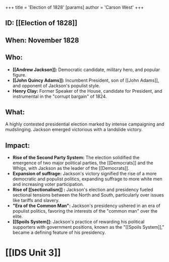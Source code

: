 +++
 title = 'Election of 1828'
[params]
	author = 'Carson West'
+++
## ID: [[Election of 1828]] 
## When: November 1828

## Who: 
* **[[Andrew Jackson]]:** Democratic candidate, military hero, and popular figure.
* **[[John Quincy Adams]]:** Incumbent President, son of [[John Adams]], and opponent of Jackson's populist style.
* **Henry Clay:** Former Speaker of the House, candidate for President, and instrumental in the "corrupt bargain" of 1824.

## What: 
A highly contested presidential election marked by intense campaigning and mudslinging. Jackson emerged victorious with a landslide victory.

## Impact: 
* **Rise of the Second Party System:** The election solidified the emergence of two major political parties, the [[Democrats]] and the Whigs, with Jackson as the leader of the [[Democrats]]. 
* **Expansion of suffrage:** Jackson's victory signified the rise of a more democratic and populist politics, expanding suffrage to more white men and increasing voter participation.
* **Rise of  [[sectionalism]] :**  Jackson's election and presidency fueled sectional tensions between the North and South, particularly over issues like tariffs and slavery. 
* **"Era of the Common Man":**  Jackson's presidency ushered in an era of populist politics, favoring the interests of the "common man" over the elite. 
* **[[Spoils System]]:** Jackson's practice of rewarding his political supporters with government positions, known as the "[[Spoils System]]," became a defining feature of his presidency. 

# [[IDS Unit 3]]